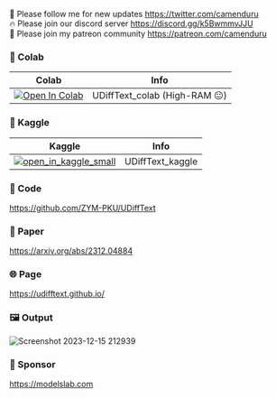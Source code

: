 🐣 Please follow me for new updates https://twitter.com/camenduru <br />
🔥 Please join our discord server https://discord.gg/k5BwmmvJJU <br />
🥳 Please join my patreon community https://patreon.com/camenduru <br />

### 🦒 Colab

| Colab | Info
| --- | --- |
[![Open In Colab](https://colab.research.google.com/assets/colab-badge.svg)](https://colab.research.google.com/github/camenduru/UDiffText-colab/blob/main/UDiffText_colab.ipynb) | UDiffText_colab (High-RAM 😐)

### 🦆 Kaggle

| Kaggle | Info
| --- | --- |
[![open_in_kaggle_small](https://user-images.githubusercontent.com/54370274/228924833-17316feb-d0fe-4249-90ba-682930ba11e5.svg)](https://kaggle.com/camenduru/udifftext) | UDiffText_kaggle

### 🧬 Code
https://github.com/ZYM-PKU/UDiffText

### 📄 Paper
https://arxiv.org/abs/2312.04884

### 🌐 Page
https://udifftext.github.io/

### 🖼 Output
![Screenshot 2023-12-15 212939](https://github.com/camenduru/UDiffText-colab/assets/54370274/d3a992ef-c845-40cb-aa0d-18338b77f97f)

### 🏢 Sponsor
https://modelslab.com
